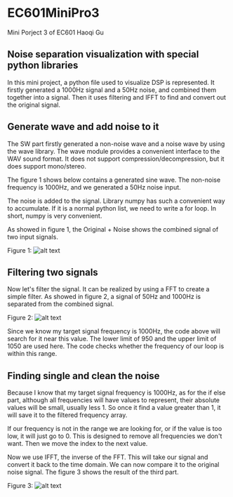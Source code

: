 # EC601MiniPro3
Mini Porject 3 of EC601
Haoqi Gu

## Noise separation visualization with special python libraries
In this mini project, a python file used to visualize DSP is represented. It firstly generated a 1000Hz signal and a 50Hz noise, and combined them together into a signal. Then it uses filtering and IFFT to find and convert out the original signal. 

## Generate wave and add noise to it

The SW part firstly generated a non-noise wave and a noise wave by using the wave library. The wave module provides a convenient interface to the WAV sound format. It does not support compression/decompression, but it does support mono/stereo.

The figure 1 shows below contains a generated sine wave. The non-noise frequency is 1000Hz, and we generated a 50Hz noise input.

The noise is added to the signal. Library numpy has such a convenient way to accumulate. If it is a normal python list, we need to write a for loop. In short, numpy is very convenient.

As showed in figure 1, the Original + Noise shows the combined signal of two input signals.

Figure 1:
![alt text](https://github.com/H40Q1/EC601MiniPro3/blob/master/figure1.png)

## Filtering two signals
Now let's filter the signal. It can be realized by using a FFT to create a simple filter. As showed in figure 2, a signal of 50Hz and 1000Hz is separated from the combined signal. 

Figure 2:
![alt text](https://github.com/H40Q1/EC601MiniPro3/blob/master/figure2.png)

Since we know my target signal frequency is 1000Hz, the code above will search for it near this value. The lower limit of 950 and the upper limit of 1050 are used here. The code checks whether the frequency of our loop is within this range.

## Finding single and clean the noise
Because I know that my target signal frequency is 1000Hz, as for the if else part, although all frequencies will have values to represent, their absolute values will be small, usually less 1. So once it find a value greater than 1, it will save it to the filtered frequency array.

If our frequency is not in the range we are looking for, or if the value is too low, it will just go to 0. This is designed to remove all frequencies we don't want. Then we move the index to the next value.

Now we use IFFT, the inverse of the FFT. This will take our signal and convert it back to the time domain. We can now compare it to the original noise signal. The figure 3 shows the result of the third part.



Figure 3:
![alt text](https://github.com/H40Q1/EC601MiniPro3/blob/master/figure3.png)

